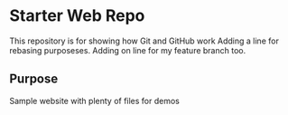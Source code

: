 # Starter Web Repo

This repository is for showing how Git and GitHub work Adding a line for rebasing purposeses. Adding on line for my feature branch too.

## Purpose

Sample website with plenty of files for demos
